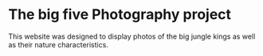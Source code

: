# The big five Photography project
This website was designed to display photos of the big jungle kings as well as their nature characteristics.

